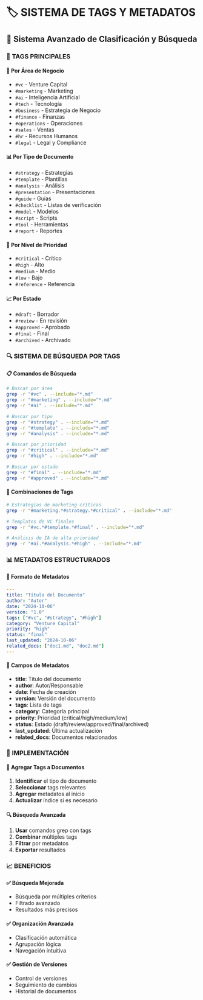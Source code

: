 # 🏷️ SISTEMA DE TAGS Y METADATOS
## 📁 Sistema Avanzado de Clasificación y Búsqueda

### 🎯 **TAGS PRINCIPALES**

#### 🚀 **Por Área de Negocio**
- `#vc` - Venture Capital
- `#marketing` - Marketing
- `#ai` - Inteligencia Artificial
- `#tech` - Tecnología
- `#business` - Estrategia de Negocio
- `#finance` - Finanzas
- `#operations` - Operaciones
- `#sales` - Ventas
- `#hr` - Recursos Humanos
- `#legal` - Legal y Compliance

#### 📊 **Por Tipo de Documento**
- `#strategy` - Estrategias
- `#template` - Plantillas
- `#analysis` - Análisis
- `#presentation` - Presentaciones
- `#guide` - Guías
- `#checklist` - Listas de verificación
- `#model` - Modelos
- `#script` - Scripts
- `#tool` - Herramientas
- `#report` - Reportes

#### 🎯 **Por Nivel de Prioridad**
- `#critical` - Crítico
- `#high` - Alto
- `#medium` - Medio
- `#low` - Bajo
- `#reference` - Referencia

#### 📈 **Por Estado**
- `#draft` - Borrador
- `#review` - En revisión
- `#approved` - Aprobado
- `#final` - Final
- `#archived` - Archivado

### 🔍 **SISTEMA DE BÚSQUEDA POR TAGS**

#### 📋 **Comandos de Búsqueda**
```bash
# Buscar por área
grep -r "#vc" . --include="*.md"
grep -r "#marketing" . --include="*.md"
grep -r "#ai" . --include="*.md"

# Buscar por tipo
grep -r "#strategy" . --include="*.md"
grep -r "#template" . --include="*.md"
grep -r "#analysis" . --include="*.md"

# Buscar por prioridad
grep -r "#critical" . --include="*.md"
grep -r "#high" . --include="*.md"

# Buscar por estado
grep -r "#final" . --include="*.md"
grep -r "#approved" . --include="*.md"
```

#### 🎯 **Combinaciones de Tags**
```bash
# Estrategias de marketing críticas
grep -r "#marketing.*#strategy.*#critical" . --include="*.md"

# Templates de VC finales
grep -r "#vc.*#template.*#final" . --include="*.md"

# Análisis de IA de alta prioridad
grep -r "#ai.*#analysis.*#high" . --include="*.md"
```

### 📊 **METADATOS ESTRUCTURADOS**

#### 📄 **Formato de Metadatos**
```yaml
---
title: "Título del Documento"
author: "Autor"
date: "2024-10-06"
version: "1.0"
tags: ["#vc", "#strategy", "#high"]
category: "Venture Capital"
priority: "high"
status: "final"
last_updated: "2024-10-06"
related_docs: ["doc1.md", "doc2.md"]
---
```

#### 🎯 **Campos de Metadatos**
- **title**: Título del documento
- **author**: Autor/Responsable
- **date**: Fecha de creación
- **version**: Versión del documento
- **tags**: Lista de tags
- **category**: Categoría principal
- **priority**: Prioridad (critical/high/medium/low)
- **status**: Estado (draft/review/approved/final/archived)
- **last_updated**: Última actualización
- **related_docs**: Documentos relacionados

### 🚀 **IMPLEMENTACIÓN**

#### 📝 **Agregar Tags a Documentos**
1. **Identificar** el tipo de documento
2. **Seleccionar** tags relevantes
3. **Agregar** metadatos al inicio
4. **Actualizar** índice si es necesario

#### 🔍 **Búsqueda Avanzada**
1. **Usar** comandos grep con tags
2. **Combinar** múltiples tags
3. **Filtrar** por metadatos
4. **Exportar** resultados

### 📈 **BENEFICIOS**

#### ✅ **Búsqueda Mejorada**
- Búsqueda por múltiples criterios
- Filtrado avanzado
- Resultados más precisos

#### ✅ **Organización Avanzada**
- Clasificación automática
- Agrupación lógica
- Navegación intuitiva

#### ✅ **Gestión de Versiones**
- Control de versiones
- Seguimiento de cambios
- Historial de documentos
